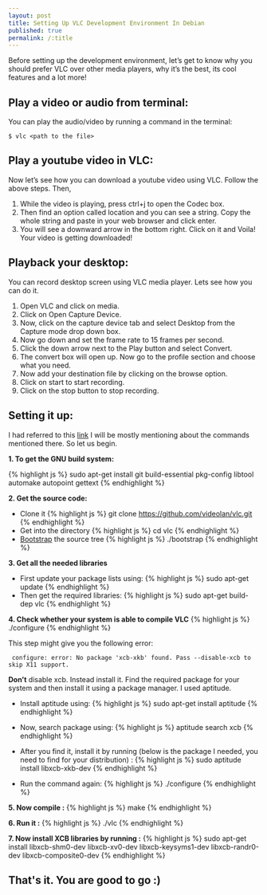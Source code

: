 ```yaml
---
layout: post
title: Setting Up VLC Development Environment In Debian
published: true
permalink: /:title
---
```

Before setting up the development environment, let’s get to know why you should prefer VLC over other media players, why it’s the best, its cool features and a lot more!

## Play a video or audio from terminal:
You can play the audio/video by running a command in the terminal:

`$ vlc <path to the file>`


## Play  a youtube video in VLC:
Now let’s see how you can download a youtube video using VLC. Follow the above steps. Then,
1. While the video is playing, press ctrl+j to open the Codec box.
2. Then find an option called location and you can see a string. Copy the whole string and paste in your web browser and click enter.
3. You will see a downward arrow in the bottom right. Click on it and Voila! Your video is getting downloaded!

## Playback your desktop:
You can record desktop screen using VLC media player. Lets see how you can do it.
1. Open VLC and click on media.
2. Click on Open Capture Device.
3. Now, click on the capture device tab and select Desktop from the Capture mode drop down box.
4. Now go down and set the frame rate to 15 frames per second.
5. Click the down arrow next to the Play button and select Convert.
6. The convert box will open up.  Now go to the profile section and choose what you need.
7. Now add your destination file by clicking on the browse option.
8. Click on start to start recording.
9. Click on the stop button to stop recording.

## Setting it up:
I had referred to this <a href= "https://wiki.videolan.org/Compile_VLC/">link</a> I will be mostly mentioning about the commands mentioned there. So let us begin.

**1. To get the GNU build system:**


{% highlight js %}
sudo apt-get install git build-essential pkg-config libtool automake autopoint gettext
{% endhighlight %}

**2. Get the source code:**

* Clone it
{% highlight js %}
git clone https://github.com/videolan/vlc.git
{% endhighlight %}
* Get into the directory
{% highlight js %}
cd vlc
{% endhighlight %}
* <a href="https://stackoverflow.com/questions/1254542/what-is-bootstrapping">Bootstrap</a> the source tree
{% highlight js %}
./bootstrap
{% endhighlight %}

**3. Get all the needed libraries**
* First update your package lists using:
{% highlight js %}
sudo apt-get update
{% endhighlight %}
* Then get the required libraries:
{% highlight js %}
sudo apt-get build-dep vlc
{% endhighlight %}

**4. Check whether your system is able to compile VLC**
{% highlight js %}
./configure
{% endhighlight %}

This step might give you the following error:

` configure: error: No package 'xcb-xkb' found. Pass --disable-xcb to skip X11 support.`

**Don’t** disable xcb. Instead install it. Find the required package for your system and then install it using a package manager. I used aptitude.

* Install aptitude using:
{% highlight js %}
sudo apt-get install aptitude
{% endhighlight %}

* Now, search package using:
{% highlight js %}
aptitude search xcb
{% endhighlight %}

* After you find it, install it by running (below is the package I needed, you need to find for your distribution) :
{% highlight js %}
sudo aptitude install libxcb-xkb-dev
{% endhighlight %}

* Run the command again:
{% highlight js %}
./configure
{% endhighlight %}

**5. Now compile  :**
{% highlight js %}
make
{% endhighlight %}

**6. Run it :**
{% highlight js %}
./vlc
{% endhighlight %}

**7. Now install XCB libraries by running :**
{% highlight js %}
sudo apt-get install libxcb-shm0-dev libxcb-xv0-dev libxcb-keysyms1-dev libxcb-randr0-dev libxcb-composite0-dev
{% endhighlight %}

## That's it. You are good to go :)